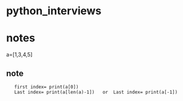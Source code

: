 # python_interviews
# notes

a=[1,3,4,5]
## note 
       first index= print(a[0])
       Last index= print(a[len(a)-1])   or  Last index= print(a[-1])